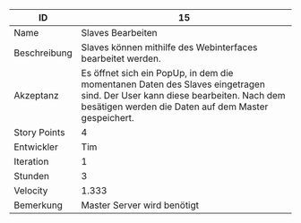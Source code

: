 | ID         |15|
|-|-|
|Name        | Slaves Bearbeiten |
|Beschreibung| Slaves können mithilfe des Webinterfaces bearbeitet werden. |
|Akzeptanz   | Es öffnet sich ein PopUp, in dem die momentanen Daten des Slaves eingetragen sind. Der User kann diese bearbeiten. Nach dem besätigen werden die Daten auf dem Master gespeichert. |
|Story Points|4|
|Entwickler  |Tim|
|Iteration   |1|
|Stunden     |3|
|Velocity    |1.333|
|Bemerkung   |Master Server wird benötigt|
